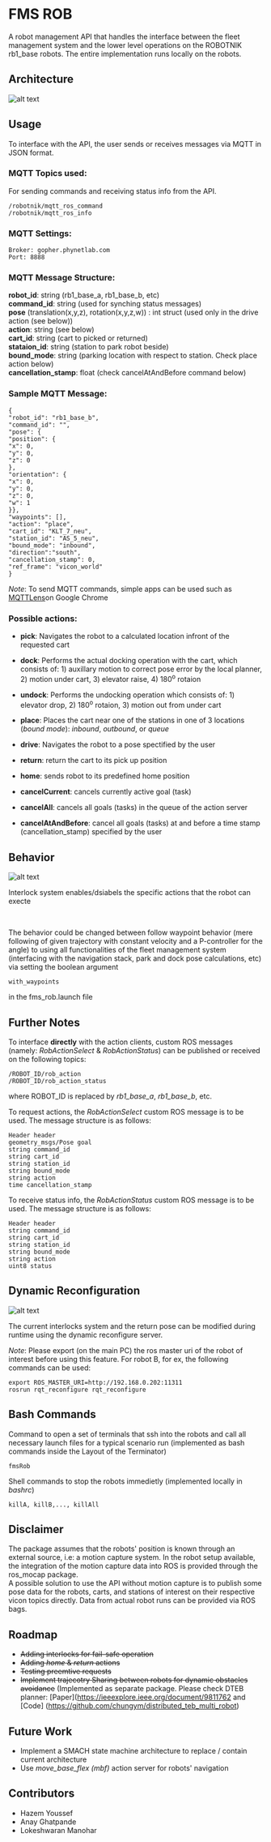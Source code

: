 # **FMS ROB**

A robot management API that handles the interface between the fleet management system and the lower level operations on the ROBOTNIK rb1_base robots. The entire implementation runs locally on the robots.

## **Architecture**



![alt text](img/architecture_mod.png "API Architecture")

## **Usage**


To interface with the API, the user sends or receives messages via MQTT in JSON format.

### **MQTT Topics used:**

For sending commands and receiving status info from the API.
```
/robotnik/mqtt_ros_command  
/robotnik/mqtt_ros_info
```

### **MQTT Settings:**

```
Broker: gopher.phynetlab.com  
Port: 8888
```

### **MQTT Message Structure:**

**robot_id**: string (rb1_base_a, rb1_base_b, etc)  
**command_id**: string (used for synching status messages)  
**pose** (translation(x,y,z), rotation(x,y,z,w)) : int struct (used only in the drive action (see below))  
**action**: string (see below)  
**cart_id**: string (cart to picked or returned)  
**stataion_id**: string (station to park robot beside)  
**bound_mode**: string (parking location with respect to station. Check place action below)  
**cancellation_stamp**: float (check cancelAtAndBefore command below)  


### **Sample MQTT Message:**

```
{
"robot_id": "rb1_base_b",
"command_id": "",
"pose": {
"position": {
"x": 0,
"y": 0,
"z": 0
},
"orientation": {
"x": 0,
"y": 0,
"z": 0,
"w": 1
}},
"waypoints": [],
"action": "place",
"cart_id": "KLT_7_neu",
"station_id": "AS_5_neu",
"bound_mode": "inbound",
"direction":"south",
"cancellation_stamp": 0,
"ref_frame": "vicon_world"
}
```

*Note*: To send MQTT commands, simple apps can be used such as [MQTTLens](https://chrome.google.com/webstore/detail/mqttlens/hemojaaeigabkbcookmlgmdigohjobjm?hl=en)on Google Chrome 

### **Possible actions:**

* **pick**: Navigates the robot to a calculated location infront of the requested cart
* **dock**: Performs the actual docking operation with the cart, which consists of: 1) auxillary motion to correct pose error by the local planner, 2) motion under cart, 3) elevator raise, 4) 180<sup>o</sup> rotaion
  
* **undock**: Performs the undocking operation which consists of: 1) elevator drop, 2) 180<sup>o</sup> rotaion, 3) motion out from under cart
* **place**: Places the cart near one of the stations in one of 3 locations (*bound mode*): *inbound*, *outbound*, or *queue*
* **drive**: Navigates the robot to a pose spectified by the user
* **return**: return the cart to its pick up position
* **home**: sends robot to its predefined home position
* **cancelCurrent**: cancels currently active goal (task)
* **cancelAll**: cancels all goals (tasks) in the queue of the action server
* **cancelAtAndBefore**: cancel all goals (tasks) at and before a time stamp (cancellation_stamp) specified by the user

## **Behavior**



![alt text](img/behavior.png "Behavior flow chart")

Interlock system enables/dsiabels the specific actions that the robot can execte

&nbsp;

The behavior could be changed between follow waypoint behavior (mere following of given trajectory with constant velocity and a P-controller for the angle) to using all functionalities of the fleet management system (interfacing with the navigation stack, park and dock pose calculations, etc) via setting the boolean argument

```
with_waypoints
```
in the fms_rob.launch file

## **Further Notes**



To interface **directly** with the action clients, custom ROS messages (namely: *RobActionSelect* & *RobActionStatus*) can be published or received on the following topics:

```
/ROBOT_ID/rob_action
/ROBOT_ID/rob_action_status
```

where ROBOT_ID is replaced by *rb1_base_a*, *rb1_base_b*, etc.  
 

To request actions, the *RobActionSelect* custom ROS message is to be used. The message structure is as follows:

```
Header header  
geometry_msgs/Pose goal  
string command_id  
string cart_id  
string station_id  
string bound_mode  
string action  
time cancellation_stamp  
```

To receive status info, the *RobActionStatus* custom ROS message is to be used. The message structure is as follows:

```
Header header  
string command_id  
string cart_id  
string station_id  
string bound_mode  
string action  
uint8 status  
```

## **Dynamic Reconfiguration**



![alt text](img/dynamic_reconf.png "Dynamic reconfiuration server")

The current interlocks system and the return pose can be modified during runtime using the dynamic reconfigure server. 

*Note*: Please export (on the main PC) the ros master uri of the robot of interest before using this feature. For robot B, for ex, the following commands can be used:
```
export ROS_MASTER_URI=http://192.168.0.202:11311
rosrun rqt_reconfigure rqt_reconfigure 
```

## **Bash Commands**



Command to open a set of terminals that ssh into the robots and call all necessary launch files for a typical scenario run (implemented as bash commands inside the Layout of the Terminator)

```
fmsRob
```

Shell commands to stop the robots immedietly (implemented locally in *bashrc*)

```
killA, killB,..., killAll
```

## **Disclaimer**



The package assumes that the robots' position is known through an external source, i.e: a motion capture system. In the robot setup available, the integration of the motion capture data into ROS is provided through the ros_mocap package.  
A possible solution to use the API without motion capture is to publish some pose data for the robots, carts, and stations of interest on their respective vicon topics directly. Data from actual robot runs can be provided via ROS bags.

## **Roadmap**



* ~~Adding interlocks for fail-safe operation~~
* ~~Adding *home* & *return* actions~~
* ~~Testing preemtive requests~~
* ~~Implement trajecotry Sharing between robots for dynamic obstacles avoidance~~ (Implemented as separate package. Please check DTEB planner: [Paper](https://ieeexplore.ieee.org/document/9811762 and [Code] (https://github.com/chungym/distributed_teb_multi_robot)

## **Future Work**



* Implement a SMACH state machine architecture to replace / contain current architecture
* Use *move_base_flex (mbf)* action server for robots' navigation


## **Contributors**


* Hazem Youssef
* Anay Ghatpande
* Lokeshwaran Manohar

